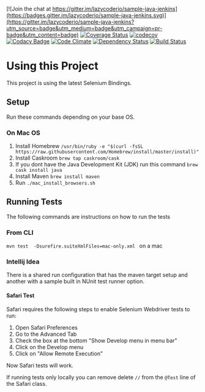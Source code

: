 [![Join the chat at https://gitter.im/lazycoderio/sample-java-jenkins](https://badges.gitter.im/lazycoderio/sample-java-jenkins.svg)](https://gitter.im/lazycoderio/sample-java-jenkins?utm_source=badge&utm_medium=badge&utm_campaign=pr-badge&utm_content=badge) [![Coverage Status](https://coveralls.io/repos/github/lazycoderio/sample-java-jenkins/badge.svg?branch=master)](https://coveralls.io/github/lazycoderio/sample-java-jenkins?branch=master) [![codecov](https://codecov.io/gh/lazycoderio/sample-java-jenkins/branch/master/graph/badge.svg)](https://codecov.io/gh/lazycoderio/sample-java-jenkins) [![Codacy Badge](https://api.codacy.com/project/badge/Grade/2da21d82c84640028d90abf2de796022)](https://www.codacy.com/app/andrew-m-krug/sample-java-jenkins?utm_source=github.com&amp;utm_medium=referral&amp;utm_content=lazycoderio/sample-java-jenkins&amp;utm_campaign=Badge_Grade) [![Code Climate](https://codeclimate.com/github/lazycoderio/sample-java-jenkins/badges/gpa.svg)](https://codeclimate.com/github/lazycoderio/sample-java-jenkins) [![Dependency Status](https://www.versioneye.com/user/projects/583b58fd4ef164003ff45522/badge.svg?style=flat-square)](https://www.versioneye.com/user/projects/583b58fd4ef164003ff45522) [![Build Status](https://travis-ci.org/lazycoderio/sample-java-jenkins.svg?branch=master)](https://travis-ci.org/lazycoderio/sample-java-jenkins)
# Using this Project

This project is using the latest Selenium Bindings.

## Setup

Run these commands depending on your base OS.

### On Mac OS

1. Install Homebrew `/usr/bin/ruby -e "$(curl -fsSL https://raw.githubusercontent.com/Homebrew/install/master/install)"`
2. Install Caskroom `brew tap caskroom/cask`
3. If you dont have the Java Development Kit (JDK) run this command `brew cask install java`
4. Install Maven `brew install maven`
5. Run `./mac_install_browsers.sh`

## Running Tests

The following commands are instructions on how to run the tests

### From CLI

`mvn test  -Dsurefire.suiteXmlFiles=mac-only.xml ` on a mac

### Intellij Idea

There is a shared run configuration that has the maven target setup and another with a sample built in NUnit test runner option.

#### Safari Test

Safari requires the following steps to enable Selenium Webdriver tests to run:

1. Open Safari Preferences
2. Go to the Advanced Tab
3. Check the box at the bottom "Show Develop menu in menu bar"
4. Click on the Develop menu 
5. Click on "Allow Remote Execution"

Now Safari tests will work. 

If running tests only locally you can remove delete `//` from the  `@Test` line of the Safari class.
